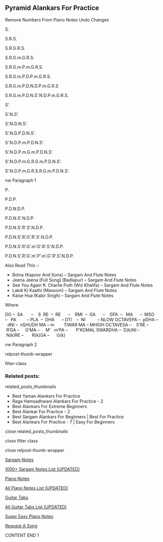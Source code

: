
## Pyramid Alankars For Practice

Remove Numbers From Piano Notes
Undo Changes



S.

S.R.S.

S.R.G.R.S.

S.R.G.m.G.R.S.

S.R.G.m.P.m.G.R.S.

S.R.G.m.P.D.P.m.G.R.S.

S.R.G.m.P.D.N.D.P.m.G.R.S

S.R.G.m.P.D.N.S’.N.D.P.m.G.R.S.



S’.

S’.N.S’.

S’.N.D.N.S’.

S’.N.D.P.D.N.S’.

S’.N.D.P.m.P.D.N.S’.

S’.N.D.P.m.G.m.P.D.N.S’.

S’.N.D.P.m.G.R.G.m.P.D.N.S’.

S’.N.D.P.m.G.R.S.R.G.m.P.D.N.S’.

nw Paragraph 1



P.

P.D.P.

P.D.N.D.P.

P.D.N.S’.N.D.P.

P.D.N.S’.R’.S’.N.D.P.

P.D.N.S’.R’.G’.R’.S’.N.D.P.

P.D.N.S’.R’.G’.m’.G’.R’.S’.N.D.P.

P.D.N.S’.R’.G’.m’.P’.m’.G’.R’.S’.N.D.P.





Also Read This :-



* Bolna (Kapoor And Sons) – Sargam And Flute Notes
* Jeena Jeena [Full Song] (Badlapur) – Sargam And Flute Notes
* See You Again ft. Charlie Puth (Wiz Khalifa) – Sargam And Flute Notes
* Lakdi Ki Kaathi (Masoom) – Sargam And Flute Notes
* Kaise Hua (Kabir Singh) – Sargam And Flute Notes

Where



DO –  SA       –    S  RE  –  RE      –    RMI  –  GA      –    GFA  –   MA      –  MSO  –   PA         – PLA  –  DHA      – DTI    –  NI          – NLOW OCTAVEPA –  pDHA –  dNI –  nSHUDH MA – m        TIWAR MA – MHIGH OCTAVESA –    S’RE –     R’GA –     G’MA –     M’   m’PA –       P’KOMAL SWARDHA –  D(k)NI –       N(k)RE –       R(k)GA –      G(k)



nw Paragraph 2

relpost-thumb-wrapper

filter-class

### Related posts:

related_posts_thumbnails

* Best Yaman Alankars For Practice
* Raga Hamsadhwani Alankars For Practice - 2
* Best Alankars For Extreme Beginners
* Best Alankar For Practice - 2
* Best Sargam Alankars For Beginners | Best For Practice
* Best Alankars For Practice - 7 | Easy For Beginners

close related_posts_thumbnails

close filter class

close relpost-thumb-wrapper

[Sargam Notes](https://www.notationsworld.com/sargam-notes.html)

[1000+ Sargam Notes List (UPDATED)](https://www.notationsworld.com/all-songs-list-sargam-notes.html)

[Piano Notes](https://www.notationsworld.com/piano-notes.html)

[All Piano Notes List (UPDATED)](https://www.notationsworld.com/all-songs-list-piano-notes.html)

[Guitar Tabs](https://www.notationsworld.com/guitar-tabs.html)

[All Guitar Tabs List (UPDATED)](https://www.notationsworld.com/all-songs-list-guitar-tabs.html)

[Super Easy Piano Notes](https://studywall.in/)

[Request A Song](https://www.notationsworld.com/request-a-song.html)

CONTENT END 1

